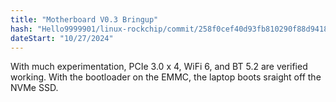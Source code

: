 ```yaml
---
title: "Motherboard V0.3 Bringup"
hash: "Hello9999901/linux-rockchip/commit/258f0cef40d93fb810290f88d94188d5928c8774"
dateStart: "10/27/2024"
---
```


With much experimentation, PCIe 3.0 x 4, WiFi 6, and BT 5.2 are verified working. With the bootloader on the EMMC, the laptop boots sraight off the NVMe SSD.
